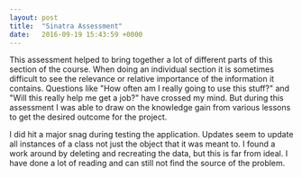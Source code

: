 ```yaml
---
layout: post
title:  "Sinatra Assessment"
date:   2016-09-19 15:43:59 +0000
---
```



This assessment helped to bring together a lot of different parts of this section of the course. When doing an individual section it is sometimes difficult to see the relevance or relative importance of the information it contains. Questions like "How often am I really going to use this stuff?" and "Will this really help me get a job?" have crossed my mind. But during this assessment I was able to draw on the knowledge gain from various lessons to get the desired outcome for the project.

I did hit a major snag during testing the application. Updates seem to update all instances of a class not just the object that it was meant to. I found a work around by deleting and recreating the data, but this is far from ideal. I have done a lot of reading and can still not find the source of the problem.
